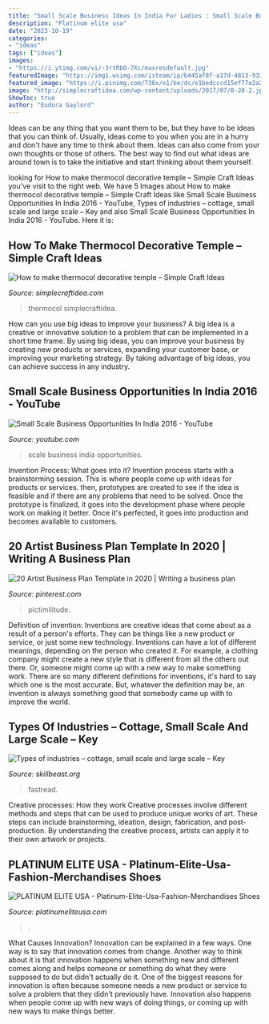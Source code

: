 ```yaml
---
title: "Small Scale Business Ideas In India For Ladies : Small Scale Business Opportunities In India 2016"
description: "Platinum elite usa"
date: "2023-10-19"
categories:
- "ideas"
tags: ["ideas"]
images:
- "https://i.ytimg.com/vi/-3rtRb0-7Xc/maxresdefault.jpg"
featuredImage: "https://img1.wsimg.com/isteam/ip/b445af8f-a17d-4813-933b-4069da811e01/image-0002.jpg"
featured_image: "https://i.pinimg.com/736x/e1/be/dc/e1bedcccd15ef77e2a2c4aa61d1ec367.jpg"
image: "http://simplecraftidea.com/wp-content/uploads/2017/07/0-28-2.jpg"
ShowToc: true
author: "Eudora Gaylord"
---
```



Ideas can be any thing that you want them to be, but they have to be ideas that you can think of. Usually, ideas come to you when you are in a hurry and don't have any time to think about them. Ideas can also come from your own thoughts or those of others. The best way to find out what ideas are around town is to take the initiative and start thinking about them yourself.

	

		
looking for How to make thermocol decorative temple – Simple Craft Ideas you've visit to the right web. We have 5 Images about How to make thermocol decorative temple – Simple Craft Ideas like Small Scale Business Opportunities In India 2016 - YouTube, Types of industries – cottage, small scale and large scale – Key and also Small Scale Business Opportunities In India 2016 - YouTube. Here it is:
		
    
## How To Make Thermocol Decorative Temple – Simple Craft Ideas

<img loading=lazy src="http://simplecraftidea.com/wp-content/uploads/2017/07/0-28-2.jpg" onerror="this.onerror=null;this.src='https://tse3.mm.bing.net/th?id=OIP.zDjsh4BJobYpWnJeQ7o33QHaEK&amp;pid=15.1';" alt="How to make thermocol decorative temple – Simple Craft Ideas">

_Source: simplecraftidea.com_

>thermocol simplecraftidea. 

	

How can you use big ideas to improve your business?
A big idea is a creative or innovative solution to a problem that can be implemented in a short time frame. By using big ideas, you can improve your business by creating new products or services, expanding your customer base, or improving your marketing strategy. By taking advantage of big ideas, you can achieve success in any industry.

    
## Small Scale Business Opportunities In India 2016 - YouTube

<img loading=lazy src="https://i.ytimg.com/vi/S5kCVq8YazY/hqdefault.jpg" onerror="this.onerror=null;this.src='https://tse1.mm.bing.net/th?id=OIP.Ag4TNt1bak96GPgwl2lBowHaFj&amp;pid=15.1';" alt="Small Scale Business Opportunities In India 2016 - YouTube">

_Source: youtube.com_

>scale business india opportunities. 

	

Invention Process: What goes into it?
Invention process starts with a brainstorming session. This is where people come up with ideas for products or services. then, prototypes are created to see if the idea is feasible and if there are any problems that need to be solved. Once the prototype is finalized, it goes into the development phase where people work on making it better. Once it's perfected, it goes into production and becomes available to customers.

    
## 20 Artist Business Plan Template In 2020 | Writing A Business Plan

<img loading=lazy src="https://i.pinimg.com/736x/e1/be/dc/e1bedcccd15ef77e2a2c4aa61d1ec367.jpg" onerror="this.onerror=null;this.src='https://tse1.mm.bing.net/th?id=OIP.rsHC4evbyv007NHJBeR2SgHaNW&amp;pid=15.1';" alt="20 Artist Business Plan Template in 2020 | Writing a business plan">

_Source: pinterest.com_

>pictimilitude. 

	

Definition of invention:
Inventions are creative ideas that come about as a result of a person's efforts. They can be things like a new product or service, or just some new technology. Inventions can have a lot of different meanings, depending on the person who created it. For example, a clothing company might create a new style that is different from all the others out there. Or, someone might come up with a new way to make something work. There are so many different definitions for inventions, it's hard to say which one is the most accurate. But, whatever the definition may be, an invention is always something good that somebody came up with to improve the world.

    
## Types Of Industries – Cottage, Small Scale And Large Scale – Key

<img loading=lazy src="https://i.ytimg.com/vi/-3rtRb0-7Xc/maxresdefault.jpg" onerror="this.onerror=null;this.src='https://tse3.mm.bing.net/th?id=OIP.M7gbAuJ3Pz3gPwoLkHP2DQHaEK&amp;pid=15.1';" alt="Types of industries – cottage, small scale and large scale – Key">

_Source: skillbeast.org_

>fastread. 

	

Creative processes: How they work
Creative processes involve different methods and steps that can be used to produce unique works of art. These steps can include brainstorming, ideation, design, fabrication, and post-production. By understanding the creative process, artists can apply it to their own artwork or projects.

    
## PLATINUM ELITE USA - Platinum-Elite-Usa-Fashion-Merchandises Shoes

<img loading=lazy src="https://img1.wsimg.com/isteam/ip/b445af8f-a17d-4813-933b-4069da811e01/image-0002.jpg" onerror="this.onerror=null;this.src='https://tse1.mm.bing.net/th?id=OIP.oDZQVCFL84VULpp8RHiZxgHaHO&amp;pid=15.1';" alt="PLATINUM ELITE USA - Platinum-Elite-Usa-Fashion-Merchandises Shoes">

_Source: platinumeliteusa.com_

>. 

	

What Causes Innovation?
Innovation can be explained in a few ways. One way is to say that innovation comes from change. Another way to think about it is that innovation happens when something new and different comes along and helps someone or something do what they were supposed to do but didn't actually do it. 
One of the biggest reasons for innovation is often because someone needs a new product or service to solve a problem that they didn't previously have. Innovation also happens when people come up with new ways of doing things, or coming up with new ways to make things better.

